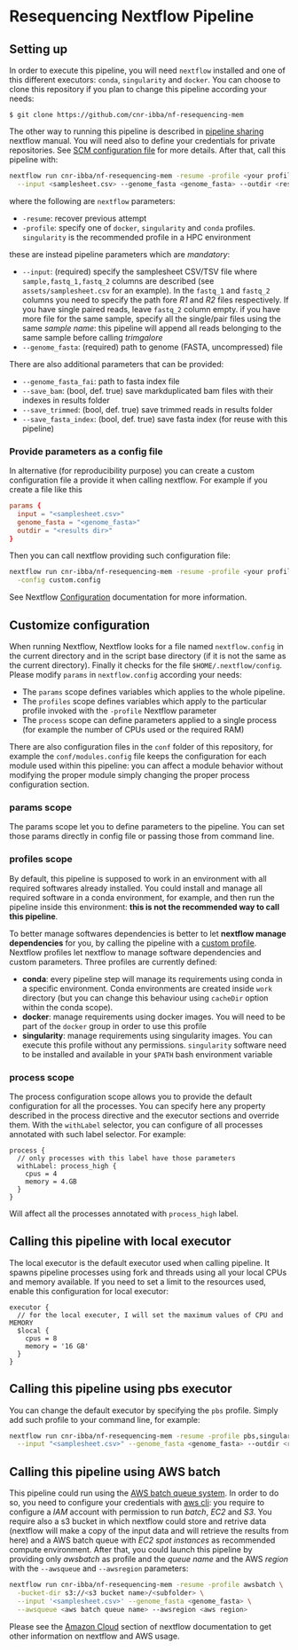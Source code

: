 # Resequencing Nextflow Pipeline

<!-- markdownlint-disable MD014 -->

## Setting up

In order to execute this pipeline, you will need `nextflow` installed and one of this
different executors: `conda`, `singularity` and `docker`. You can choose to clone
this repository if you plan to change this pipeline according your needs:

```text
$ git clone https://github.com/cnr-ibba/nf-resequencing-mem
```

The other way to running this pipeline is described in
[pipeline sharing](https://www.nextflow.io/docs/latest/sharing.html#pipeline-sharing)
nextflow manual. You will need also to define your credentials for private
repositories. See [SCM configuration file](https://www.nextflow.io/docs/latest/sharing.html#scm-configuration-file)
for more details. After that, call this pipeline with:

```bash
nextflow run cnr-ibba/nf-resequencing-mem -resume -profile <your profile> \
  --input <samplesheet.csv> --genome_fasta <genome_fasta> --outdir <results dir>
```

where the following are `nextflow` parameters:

- `-resume`: recover previous attempt
- `-profile`: specify one of `docker`, `singularity` and `conda` profiles. `singularity`
  is the recommended profile in a HPC environment

these are instead pipeline parameters which are *mandatory*:

- `--input`: (required) specify the samplesheet CSV/TSV file where `sample,fastq_1,fastq_2`
  columns are described (see `assets/samplesheet.csv` for an example). In the
  `fastq_1` and `fastq_2` columns you need to specify the path fore _R1_ and _R2_
  files respectively. If you have single paired reads, leave `fastq_2` column empty.
  if you have more file for the same sample, specify all the single/pair files using
  the same _sample name_: this pipeline will append all reads belonging to the
  same sample before calling _trimgalore_
- `--genome_fasta`: (required) path to genome (FASTA, uncompressed) file

There are also additional parameters that can be provided:

- `--genome_fasta_fai`: path to fasta index file
- `--save_bam`: (bool, def. true) save markduplicated bam files with their indexes
  in results folder
- `--save_trimmed`: (bool, def. true) save trimmed reads in results folder
- `--save_fasta_index`: (bool, def. true) save fasta index (for reuse with this pipeline)

### Provide parameters as a config file

In alternative (for reproducibility purpose) you can create a custom configuration
file a provide it when calling nextflow. For example if you create a file like this

```conf
params {
  input = "<samplesheet.csv>"
  genome_fasta = "<genome_fasta>"
  outdir = "<results dir>"
}
```

Then you can call nextflow providing such configuration file:

```bash
nextflow run cnr-ibba/nf-resequencing-mem -resume -profile <your profile> \
  -config custom.config
```

See Nextflow [Configuration](https://www.nextflow.io/docs/latest/config.html)
documentation for more information.

## Customize configuration

When running Nextflow, Nextflow looks for a file named `nextflow.config` in the
current directory and in the script base directory (if it is not the same as the
current directory). Finally it checks for the file `$HOME/.nextflow/config`.
Please modify `params` in `nextflow.config` according your needs:

- The `params` scope defines variables which applies to the whole pipeline.
- The `profiles` scope defines variables which apply to the particular profile
  invoked with the `-profile` Nextflow parameter
- The `process` scope can define parameters applied to a single process (for example
  the number of CPUs used or the required RAM)

There are also configuration files in the `conf` folder of this repository, for
example the `conf/modules.config` file keeps the configuration for each module
used within this pipeline: you can affect a module behavior without modifying the
proper module simply changing the proper process configuration section.

### params scope

The params scope let you to define parameters to the pipeline. You can set those
params directly in config file or passing those from command line.

### profiles scope

By default, this pipeline is supposed to work in an environment with all required softwares
already installed. You could install and manage all required software in a conda
environment, for example, and then run the pipeline inside this environment:
**this is not the recommended way to call this pipeline**.

To better manage softwares
dependencies is better to let **nextflow manage dependencies** for you, by calling
the pipeline with a [custom profile](https://www.nextflow.io/docs/edge/config.html#config-profiles).
Nextflow profiles let nextflow to manage software dependencies and custom parameters.
Three profiles are currently defined:

- **conda**: every pipeline step will manage its requirements using conda in a
  specific environment. Conda environments are created inside `work` directory
  (but you can change this behaviour using `cacheDir` option within the conda
  scope).
- **docker**: manage requirements using docker images. You will need to be part of
  the `docker` group in order to use this profile
- **singularity**: manage requirements using singularity images. You can execute
  this profile without any permissions. `singularity` software need to be installed
  and available in your `$PATH` bash environment variable

### process scope

The process configuration scope allows you to provide the default configuration
for all the processes. You can specify here any property described in the process
directive and the executor sections and override them.
With the `withLabel` selector, you can configure of all processes annotated with
such label selector. For example:

```text
process {
  // only processes with this label have those parameters
  withLabel: process_high {
    cpus = 4
    memory = 4.GB
  }
}
```

Will affect all the processes annotated with `process_high` label.

## Calling this pipeline with local executor

The local executor is the default executor used when calling pipeline. It spawns
pipeline processes using fork and threads using all your local CPUs and memory
available. If you need to set a limit to the resources used, enable this configuration
for local executor:

```text
executor {
  // for the local executer, I will set the maximum values of CPU and MEMORY
  $local {
    cpus = 8
    memory = '16 GB'
  }
}
```

## Calling this pipeline using pbs executor

You can change the default executor by specifying the `pbs` profile. Simply add
such profile to your command line, for example:

```bash
nextflow run cnr-ibba/nf-resequencing-mem -resume -profile pbs,singularity \
  --input "<samplesheet.csv>" --genome_fasta <genome_fasta> --outdir <results dir>
```

## Calling this pipeline using AWS batch

This pipeline could run using the [AWS batch queue system](https://docs.aws.amazon.com/batch/latest/userguide/what-is-batch.html).
In order to do so, you need to configure your credentials with [aws cli](https://docs.aws.amazon.com/translate/latest/dg/setup-awscli.html):
you require to configure a _IAM_ account with permission to run _batch_, _EC2_ and _S3_.
You require also a s3 bucket in which nextflow could store and retrive data (nextflow
will make a copy of the input data and will retrieve the results from here) and
a AWS batch queue with _EC2 spot instances_ as recommended compute environment.
After that, you could launch this pipeline by providing only _awsbatch_ as profile
and the _queue name_ and the AWS _region_ with the `--awsqueue` and `--awsregion`
parameters:

```bash
nextflow run cnr-ibba/nf-resequencing-mem -resume -profile awsbatch \
  -bucket-dir s3://<s3 bucket name>/<subfolder> \
  --input '<samplesheet.csv>' --genome_fasta <genome_fasta> \
  --awsqueue <aws batch queue name> --awsregion <aws region>
```

Please see the [Amazon Cloud](https://www.nextflow.io/docs/latest/awscloud.html#)
section of nextflow documentation to get other information on nextflow and AWS
usage.
